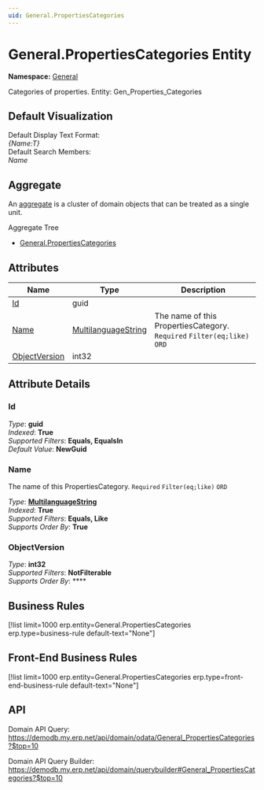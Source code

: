 ```yaml
---
uid: General.PropertiesCategories
---
```

# General.PropertiesCategories Entity

**Namespace:** [General](General.md)  

Categories of properties. Entity: Gen_Properties_Categories

## Default Visualization
Default Display Text Format:  
_{Name:T}_  
Default Search Members:  
_Name_  

## Aggregate
An [aggregate](https://docs.erp.net/tech/advanced/concepts/aggregates.html) is a cluster of domain objects that can be treated as a single unit.  

Aggregate Tree  
* [General.PropertiesCategories](General.PropertiesCategories.md)  

## Attributes

| Name | Type | Description |
| ---- | ---- | --- |
| [Id](General.PropertiesCategories.md#id) | guid |  
| [Name](General.PropertiesCategories.md#name) | [MultilanguageString](../data-types.md#multilanguagestring) | The name of this PropertiesCategory. `Required` `Filter(eq;like)` `ORD` 
| [ObjectVersion](General.PropertiesCategories.md#objectversion) | int32 |  


## Attribute Details

### Id

_Type_: **guid**  
_Indexed_: **True**  
_Supported Filters_: **Equals, EqualsIn**  
_Default Value_: **NewGuid**  

### Name

The name of this PropertiesCategory. `Required` `Filter(eq;like)` `ORD`

_Type_: **[MultilanguageString](../data-types.md#multilanguagestring)**  
_Indexed_: **True**  
_Supported Filters_: **Equals, Like**  
_Supports Order By_: **True**  

### ObjectVersion

_Type_: **int32**  
_Supported Filters_: **NotFilterable**  
_Supports Order By_: ****  



## Business Rules

[!list limit=1000 erp.entity=General.PropertiesCategories erp.type=business-rule default-text="None"]

## Front-End Business Rules

[!list limit=1000 erp.entity=General.PropertiesCategories erp.type=front-end-business-rule default-text="None"]

## API

Domain API Query:
<https://demodb.my.erp.net/api/domain/odata/General_PropertiesCategories?$top=10>

Domain API Query Builder:
<https://demodb.my.erp.net/api/domain/querybuilder#General_PropertiesCategories?$top=10>


